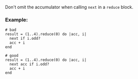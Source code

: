 Don't omit the accumulator when calling `next` in a `reduce` block.

### Example:
    # bad
    result = (1..4).reduce(0) do |acc, i|
      next if i.odd?
      acc + i
    end

    # good
    result = (1..4).reduce(0) do |acc, i|
      next acc if i.odd?
      acc + i
    end